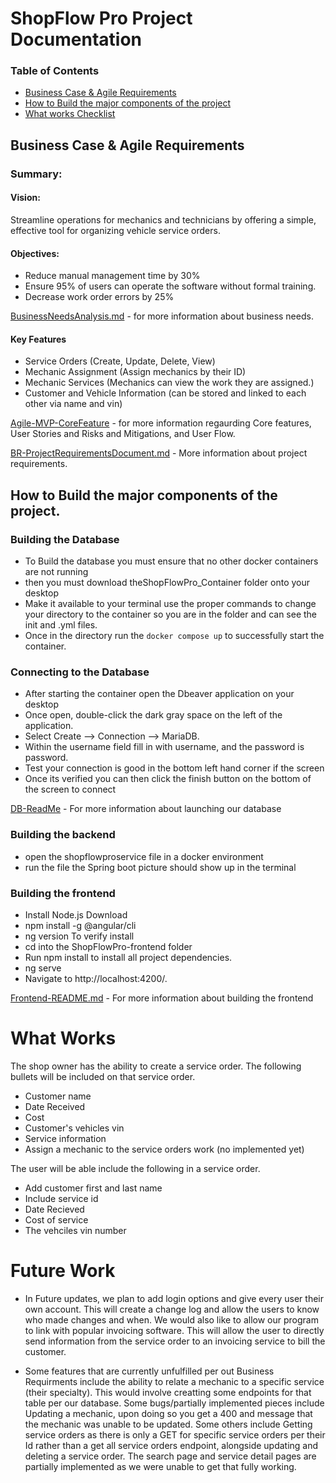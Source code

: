 # ShopFlow Pro Project Documentation
### Table of Contents
- [Business Case & Agile Requirements](https://github.com/WSU-kduncan/cs3900-autobody-4/blob/main/README.md#business-case--agile-requirements)
- [How to Build the major components of the project](https://github.com/WSU-kduncan/cs3900-autobody-4/blob/main/README.md#how-to-build-the-major-components-of-the-project)
- [What works Checklist](https://github.com/WSU-kduncan/cs3900-autobody-4/blob/main/README.md#what-works-checklist)
## Business Case & Agile Requirements
### Summary:
#### Vision: 
Streamline operations for mechanics and technicians by offering a simple, effective tool for organizing vehicle service orders.
#### Objectives:
* Reduce manual management time by 30%
* Ensure 95% of users can operate the software without formal training.
* Decrease work order errors by 25%

[BusinessNeedsAnalysis.md](https://github.com/WSU-kduncan/cs3900-autobody-4/blob/2ddb28048d1399b465861fdf7982460bad209c4f/AgileFiles/Agile-MVP-BusinessNeedsAnalysis.md) - for more information about business needs.

#### Key Features

- Service Orders (Create, Update, Delete, View)
- Mechanic Assignment (Assign mechanics by their ID)
- Mechanic Services (Mechanics can view the work they are assigned.)
- Customer and Vehicle Information (can be stored and linked to each other via name and vin)

[Agile-MVP-CoreFeature](https://github.com/WSU-kduncan/cs3900-autobody-4/blob/2ddb28048d1399b465861fdf7982460bad209c4f/AgileFiles/Agile-MVP-BusinessNeedsAnalysis.md) - for more information regaurding Core features, User Stories and Risks and Mitigations, and User Flow.

[BR-ProjectRequirementsDocument.md](https://github.com/WSU-kduncan/cs3900-autobody-4/blob/d9074f0349f0b193b94b8ebc5662cd38dc173b28/BusinessFiles/BR-ProjectRequirementsDocument.md) - More information about project requirements.

## How to Build the major components of the project.
### Building the Database
- To Build the database you must ensure that no other docker containers are not running
- then you must download theShopFlowPro_Container folder onto your desktop 
- Make it available to your terminal use the proper commands to change your directory to the container so you are in the folder and can see the init and .yml files.
- Once in the directory run the `docker compose up` to successfully start the container.
### Connecting to the Database
- After starting the container open the Dbeaver application on your desktop
- Once open, double-click the dark gray space on the left of the application.
- Select Create --> Connection --> MariaDB.
- Within the username field fill in with username, and the password is password.
- Test your connection is good in the bottom left hand corner if the screen
- Once its verified you can then click the finish button on the bottom of the screen to connect

[DB-ReadMe](https://github.com/WSU-kduncan/cs3900-autobody-4/blob/d9074f0349f0b193b94b8ebc5662cd38dc173b28/DB/README.md) - For more information about launching our database
### Building the backend
- open the shopflowproservice file in a docker environment
- run the file the Spring boot picture should show up in the terminal

### Building the frontend
- Install Node.js Download
- npm install -g @angular/cli
- ng version To verify install
- cd into the ShopFlowPro-frontend folder
- Run npm install to install all project dependencies.
- ng serve
- Navigate to http://localhost:4200/.

[Frontend-README.md](https://github.com/WSU-kduncan/cs3900-autobody-4/tree/20d794411573adff947bb0f6fdae83cbff8ce1e4/ShopFlowPro-frontend/READMES) - For more information about building the frontend
# What Works
The shop owner has the ability to create a service order. The following bullets will be included on that service order.

- Customer name
- Date Received
- Cost
- Customer's vehicles vin
- Service information
- Assign a mechanic to the service orders work (no implemented yet)

The user will be able include the following in a service order.

- Add customer first and last name
- Include service id
- Date Recieved
- Cost of service
- The vehciles vin number

# Future Work

- In Future updates, we plan to add login options and give every user their own account. This will create a change log and allow the users to know who made changes and when. We would also like to allow our program to link with popular invoicing software. This will allow the user to directly send information from the service order to an invoicing service to bill the customer.

- Some features that are currently unfulfilled per out Business Requirments include the ability to relate a mechanic to a specific service (their specialty). This would involve creatting some endpoints for that table per our database. Some bugs/partially implemented pieces include Updating a mechanic, upon doing so you get a 400 and message that the mechanic was unable to be updated. Some others include Getting service orders as there is only a GET for specific service orders per their Id rather than a get all service orders endpoint, alongside updating and deleting a service order. The search page and service detail pages are partially implemented as we were unable to get that fully working.
